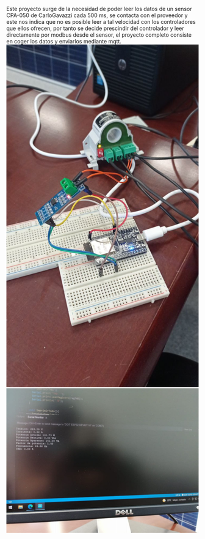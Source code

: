 Este proyecto surge de la necesidad de poder leer los datos de un sensor CPA-050 de CarloGavazzi cada 500 ms, se contacta con el proveedor y este nos indica que no es posible leer a tal velocidad con los controladores que ellos ofrecen, por tanto se decide prescindir del controlador y leer directamente por modbus desde el sensor, el proyecto completo consiste en coger los datos y enviarlos mediante mqtt.
![alt text](https://github.com/MakerGarage/Proyectos-Publicos/blob/main/ESP32/CarloGavazzi/photo1624383267.jpeg)
![alt text](https://github.com/MakerGarage/Proyectos-Publicos/blob/main/ESP32/CarloGavazzi/photo1624383268.jpeg)
